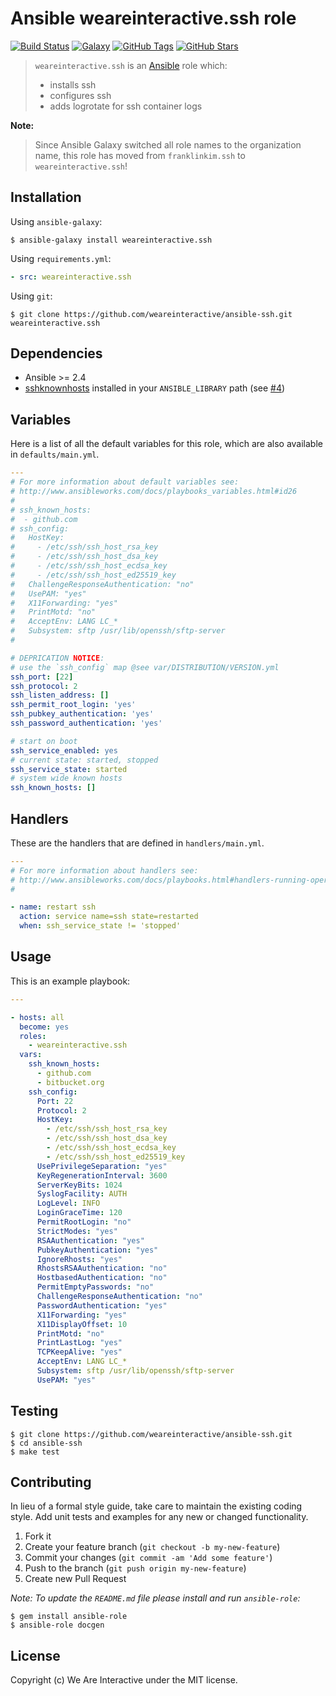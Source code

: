 # Ansible weareinteractive.ssh role

[![Build Status](https://img.shields.io/travis/weareinteractive/ansible-ssh.svg)](https://travis-ci.org/weareinteractive/ansible-ssh)
[![Galaxy](http://img.shields.io/badge/galaxy-weareinteractive.ssh-blue.svg)](https://galaxy.ansible.com/list#/roles/3275)
[![GitHub Tags](https://img.shields.io/github/tag/weareinteractive/ansible-ssh.svg)](https://github.com/weareinteractive/ansible-ssh)
[![GitHub Stars](https://img.shields.io/github/stars/weareinteractive/ansible-ssh.svg)](https://github.com/weareinteractive/ansible-ssh)

> `weareinteractive.ssh` is an [Ansible](http://www.ansible.com) role which:
>
> * installs ssh
> * configures ssh
> * adds logrotate for ssh container logs

**Note:**

> Since Ansible Galaxy switched all role names to the organization name, this role has moved from `franklinkim.ssh` to `weareinteractive.ssh`!

## Installation

Using `ansible-galaxy`:

```shell
$ ansible-galaxy install weareinteractive.ssh
```

Using `requirements.yml`:

```yaml
- src: weareinteractive.ssh
```

Using `git`:

```shell
$ git clone https://github.com/weareinteractive/ansible-ssh.git weareinteractive.ssh
```

## Dependencies

* Ansible >= 2.4
* [sshknownhosts](https://github.com/bfmartin/ansible-sshknownhosts) installed in your `ANSIBLE_LIBRARY` path (see [#4](issues/4))

## Variables

Here is a list of all the default variables for this role, which are also available in `defaults/main.yml`.

```yaml
---
# For more information about default variables see:
# http://www.ansibleworks.com/docs/playbooks_variables.html#id26
#
# ssh_known_hosts:
#  - github.com
# ssh_config:
#   HostKey:
#     - /etc/ssh/ssh_host_rsa_key
#     - /etc/ssh/ssh_host_dsa_key
#     - /etc/ssh/ssh_host_ecdsa_key
#     - /etc/ssh/ssh_host_ed25519_key
#   ChallengeResponseAuthentication: "no"
#   UsePAM: "yes"
#   X11Forwarding: "yes"
#   PrintMotd: "no"
#   AcceptEnv: LANG LC_*
#   Subsystem: sftp /usr/lib/openssh/sftp-server
#

# DEPRICATION NOTICE:
# use the `ssh_config` map @see var/DISTRIBUTION/VERSION.yml
ssh_port: [22]
ssh_protocol: 2
ssh_listen_address: []
ssh_permit_root_login: 'yes'
ssh_pubkey_authentication: 'yes'
ssh_password_authentication: 'yes'

# start on boot
ssh_service_enabled: yes
# current state: started, stopped
ssh_service_state: started
# system wide known hosts
ssh_known_hosts: []

```

## Handlers

These are the handlers that are defined in `handlers/main.yml`.

```yaml
---
# For more information about handlers see:
# http://www.ansibleworks.com/docs/playbooks.html#handlers-running-operations-on-change
#

- name: restart ssh
  action: service name=ssh state=restarted
  when: ssh_service_state != 'stopped'

```


## Usage

This is an example playbook:

```yaml
---

- hosts: all
  become: yes
  roles:
    - weareinteractive.ssh
  vars:
    ssh_known_hosts:
      - github.com
      - bitbucket.org
    ssh_config:
      Port: 22
      Protocol: 2
      HostKey:
        - /etc/ssh/ssh_host_rsa_key
        - /etc/ssh/ssh_host_dsa_key
        - /etc/ssh/ssh_host_ecdsa_key
        - /etc/ssh/ssh_host_ed25519_key
      UsePrivilegeSeparation: "yes"
      KeyRegenerationInterval: 3600
      ServerKeyBits: 1024
      SyslogFacility: AUTH
      LogLevel: INFO
      LoginGraceTime: 120
      PermitRootLogin: "no"
      StrictModes: "yes"
      RSAAuthentication: "yes"
      PubkeyAuthentication: "yes"
      IgnoreRhosts: "yes"
      RhostsRSAAuthentication: "no"
      HostbasedAuthentication: "no"
      PermitEmptyPasswords: "no"
      ChallengeResponseAuthentication: "no"
      PasswordAuthentication: "yes"
      X11Forwarding: "yes"
      X11DisplayOffset: 10
      PrintMotd: "no"
      PrintLastLog: "yes"
      TCPKeepAlive: "yes"
      AcceptEnv: LANG LC_*
      Subsystem: sftp /usr/lib/openssh/sftp-server
      UsePAM: "yes"


```


## Testing

```shell
$ git clone https://github.com/weareinteractive/ansible-ssh.git
$ cd ansible-ssh
$ make test
```

## Contributing
In lieu of a formal style guide, take care to maintain the existing coding style. Add unit tests and examples for any new or changed functionality.

1. Fork it
2. Create your feature branch (`git checkout -b my-new-feature`)
3. Commit your changes (`git commit -am 'Add some feature'`)
4. Push to the branch (`git push origin my-new-feature`)
5. Create new Pull Request

*Note: To update the `README.md` file please install and run `ansible-role`:*

```shell
$ gem install ansible-role
$ ansible-role docgen
```

## License
Copyright (c) We Are Interactive under the MIT license.
